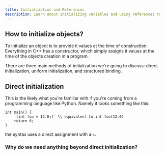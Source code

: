 ```yaml
---
title: Initialization and References
description: Learn about initializing variables and using references to write efficient and readable C++ code.
---
```


## How to initialize objects?

To initialize an object is to provide it values at the time of construction. Everything in C++ has a constructor, which simply assigns it values at the time of the objects creation in a program.

There are three main methods of initialization we're going to discuss: direct initialization, uniform initialization, and structured binding.

## Direct initialization

This is the likely what you're familiar with if you're coming from a programming language like Python. Namely it looks something like this:

```cpp, runnable
int main() {
    `[int foo = 12.0;]` \\ equivalent to int foo(12.0)
    return 0;
}
```

the syntax uses a direct assignment with a `=`.

### Why do we need anything beyond direct initialization?
